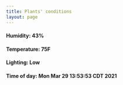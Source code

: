```yaml
---
title: Plants' conditions
layout: page
---
```



#### Humidity: 43%
#### Temperature: 75F
#### Lighting: Low
#### Time of day: Mon Mar 29 13:53:53 CDT 2021

